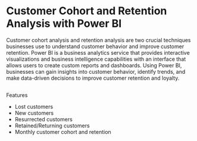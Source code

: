 # Customer Cohort and Retention Analysis with Power BI

Customer cohort analysis and retention analysis are two crucial techniques businesses use to understand customer behavior and improve customer retention. Power BI is a business analytics service that provides interactive visualizations and business intelligence capabilities with an interface that allows users to create custom reports and dashboards. Using Power BI, businesses can gain insights into customer behavior, identify trends, and make data-driven decisions to improve customer retention and loyalty.

## 

Features

* Lost customers
* New customers
* Resurrected customers
* Retained/Returning customers
* Monthly customer cohort and retention
